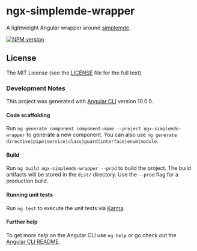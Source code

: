# ngx-simplemde-wrapper

A lightweight Angular wrapper around [simplemde](https://simplemde.com/).

[![NPM version](https://img.shields.io/npm/v/ngx-simplemde-wrapper.svg)](https://www.npmjs.com/package/ngx-simplemde-wrapper)

## License

The MIT License (see the [LICENSE](https://github.com/Ahmed3lmallah/ngx-simplemde-wrapper/blob/master/LICENSE) file for the full text)

### Development Notes

This project was generated with [Angular CLI](https://github.com/angular/angular-cli) version 10.0.5.

#### Code scaffolding

Run `ng generate component component-name --project ngx-simplemde-wrapper` to generate a new component. You can also use `ng generate directive|pipe|service|class|guard|interface|enum|module`.

#### Build

Run `ng build ngx-simplemde-wrapper --prod` to build the project. The build artifacts will be stored in the `dist/` directory. Use the `--prod` flag for a production build.

#### Running unit tests

Run `ng test` to execute the unit tests via [Karma](https://karma-runner.github.io).

#### Further help

To get more help on the Angular CLI use `ng help` or go check out the [Angular CLI README](https://github.com/angular/angular-cli/blob/master/README.md).
